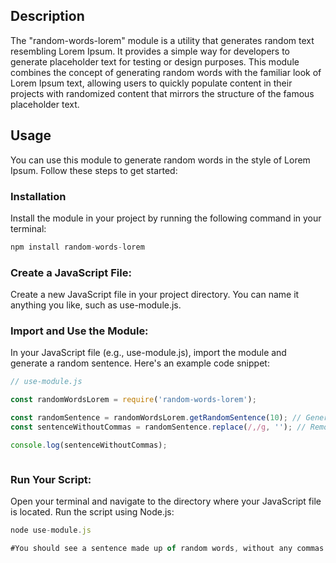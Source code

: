 ## Description
The "random-words-lorem" module is a utility that generates random text resembling Lorem Ipsum. It provides a simple way for developers to generate placeholder text for testing or design purposes. This module combines the concept of generating random words with the familiar look of Lorem Ipsum text, allowing users to quickly populate content in their projects with randomized content that mirrors the structure of the famous placeholder text.

## Usage
You can use this module to generate random words in the style of Lorem Ipsum. Follow these steps to get started:
### Installation
Install the module in your project by running the following command in your terminal:

```Javascript
npm install random-words-lorem 
```

### Create a JavaScript File:

Create a new JavaScript file in your project directory. You can name it anything you like, such as use-module.js.


### Import and Use the Module:
In your JavaScript file (e.g., use-module.js), import the module and generate a random sentence. Here's an example code snippet:

```Javascript
// use-module.js

const randomWordsLorem = require('random-words-lorem');

const randomSentence = randomWordsLorem.getRandomSentence(10); // Generate a sentence with 10 words
const sentenceWithoutCommas = randomSentence.replace(/,/g, ''); // Remove commas

console.log(sentenceWithoutCommas);



```

### Run Your Script:
Open your terminal and navigate to the directory where your JavaScript file is located. Run the script using Node.js:

```Javascript
node use-module.js

#You should see a sentence made up of random words, without any commas.
```
